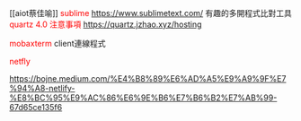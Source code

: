 
[[aiot蔡佳喻]]
<font color=red>sublime</font>
https://www.sublimetext.com/
有趣的多開程式比對工具
<font color = red>quartz 4.0 注意事項</font>
https://quartz.jzhao.xyz/hosting


<font color = red>mobaxterm</font>
client連線程式

<font color = red>netfly</font>

https://bojne.medium.com/%E4%B8%89%E6%AD%A5%E9%A9%9F%E7%94%A8-netlify-%E8%BC%95%E9%AC%86%E6%9E%B6%E7%B6%B2%E7%AB%99-67d65ce135f6

